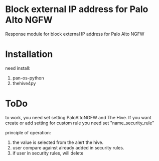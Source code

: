 # Block external IP address for Palo Alto NGFW

Response module for block external IP address for Palo Alto NGFW

# Installation

need install:
1. pan-os-python
2. thehive4py

# ToDo

to work, you need set setting PaloAltoNGFW and The Hive. If you want create or add setting for custom rule you need set "name_security_rule"

principle of operation:
1. the value is selected from the alert the hive.
2. user compare against already added in security rules.
3. if user in security rules, will delete